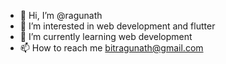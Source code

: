 - 👋 Hi, I’m @ragunath
- 👀 I’m interested in web development and flutter
- 🌱 I’m currently learning web development
- 📫 How to reach me bitragunath@gmail.com

<!---
bitragunath/bitragunath is a ✨ special ✨ repository because its `README.md` (this file) appears on your GitHub profile.
You can click the Preview link to take a look at your changes.
--->

